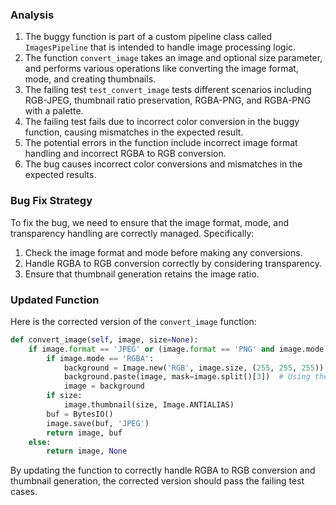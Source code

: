 ### Analysis
1. The buggy function is part of a custom pipeline class called `ImagesPipeline` that is intended to handle image processing logic.
2. The function `convert_image` takes an image and optional size parameter, and performs various operations like converting the image format, mode, and creating thumbnails.
3. The failing test `test_convert_image` tests different scenarios including RGB-JPEG, thumbnail ratio preservation, RGBA-PNG, and RGBA-PNG with a palette.
4. The failing test fails due to incorrect color conversion in the buggy function, causing mismatches in the expected result.
5. The potential errors in the function include incorrect image format handling and incorrect RGBA to RGB conversion.
6. The bug causes incorrect color conversions and mismatches in the expected results.

### Bug Fix Strategy
To fix the bug, we need to ensure that the image format, mode, and transparency handling are correctly managed. Specifically:
1. Check the image format and mode before making any conversions.
2. Handle RGBA to RGB conversion correctly by considering transparency.
3. Ensure that thumbnail generation retains the image ratio.

### Updated Function
Here is the corrected version of the `convert_image` function:

```python
def convert_image(self, image, size=None):
    if image.format == 'JPEG' or (image.format == 'PNG' and image.mode == 'RGBA'):
        if image.mode == 'RGBA':
            background = Image.new('RGB', image.size, (255, 255, 255))
            background.paste(image, mask=image.split()[3])  # Using the alpha channel as a mask
            image = background
        if size:
            image.thumbnail(size, Image.ANTIALIAS)
        buf = BytesIO()
        image.save(buf, 'JPEG')
        return image, buf
    else:
        return image, None
```

By updating the function to correctly handle RGBA to RGB conversion and thumbnail generation, the corrected version should pass the failing test cases.
